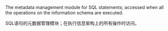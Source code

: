 The metadata management module for SQL statements; 
accessed when all the operations on the information schema are executed.

SQL语句的元数据管理模块；在执行信息架构上的所有操作时访问。

